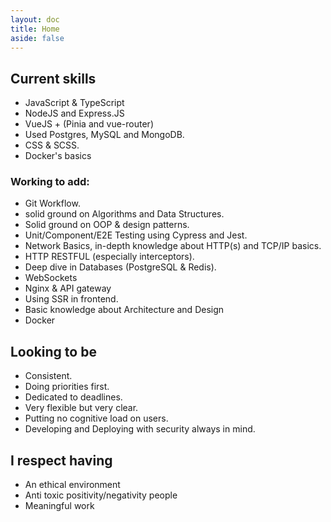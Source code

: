 ```yaml
---
layout: doc
title: Home
aside: false
---
```


<script setup>
  import IndexHeader from './components/IndexHeader.vue';
</script>

<IndexHeader />

## Current skills

- JavaScript & TypeScript
- NodeJS and Express.JS
- VueJS + (Pinia and vue-router)
- Used Postgres, MySQL and MongoDB.
- CSS & SCSS.
- Docker's basics

### Working to add:

- Git Workflow.
- solid ground on Algorithms and Data Structures.
- Solid ground on OOP & design patterns.
- Unit/Component/E2E Testing using Cypress and Jest.
- Network Basics, in-depth knowledge about HTTP(s) and TCP/IP basics.
- HTTP RESTFUL (especially interceptors).
- Deep dive in Databases (PostgreSQL & Redis).
- WebSockets
- Nginx & API gateway
- Using SSR in frontend.
- Basic knowledge about Architecture and Design
- Docker

## Looking to be

- Consistent.
- Doing priorities first.
- Dedicated to deadlines.
- Very flexible but very clear.
- Putting no cognitive load on users.
- Developing and Deploying with security always in mind.

## I respect having

- An ethical environment
- Anti toxic positivity/negativity people
- Meaningful work
